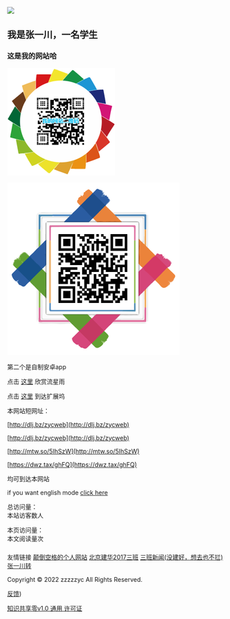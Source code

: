 ![](http://www.akuziti.com/cache/165259909045719.png)
## 我是张一川，一名学生

### 这是我的网站哈

![](https://raw.githubusercontent.com/zzzzzyc/zzzzzyc.github.io/main/%E4%B8%8B%E8%BD%BD.png)

![](https://raw.githubusercontent.com/zzzzzyc/zzzzzyc.github.io/main/zycapp.png)

第二个是自制安卓app

点击
[这里](54188)
欣赏流星雨

点击
[这里](hub)
到达扩展坞

本网站短网址：

[http://dlj.bz/zycweb](http://dlj.bz/zycweb)

[http://dlj.bz/zycweb](http://dlj.bz/zycweb)

[http://mtw.so/5IhSzW](http://mtw.so/5IhSzW)

[https://dwz.tax/ghFQ](https://dwz.tax/ghFQ)

均可到达本网站

if you want english mode
[click here](/README_en)

<script type="text/javascript" src="busuanzi.js"></script>    
<script async src="//busuanzi.ibruce.info/busuanzi/2.3/busuanzi.pure.mini.js">
</script>  


总访问量：  
<span id="busuanzi_container_site_uv">
  本站访客数<span id="busuanzi_value_site_uv"></span>人
</span>

本页访问量：  
<span id="busuanzi_container_page_pv">
  本文阅读量<span id="busuanzi_value_page_pv"></span>次
</span>

### <span id="runtime_span"></span><script type="text/javascript">function show_runtime(){window.setTimeout("show_runtime()",1000);X=new Date("04/27/2022 21:04:00");Y=new Date();T=(Y.getTime()-X.getTime());M=24*60*60*1000;a=T/M;A=Math.floor(a);b=(a-A)*24;B=Math.floor(b);c=(b-B)*60;C=Math.floor((b-B)*60);D=Math.floor((c-C)*60);runtime_span.innerHTML="本站已运行: "+A+"天"+B+"小时"+C+"分"+D+"秒"}show_runtime();</script>   



友情链接 [颠倒空格的个人网站](https://diandaokongge.github.io)  [北京建华2017三班](https://bjjh201703.com)  [三班新闻(没建好，想去也不拦)](https://jh3news.bjjh201703.com)[张一川转](https://diandaokongge.github.io/zyc)


Copyright © 2022 zzzzzyc All Rights Reserved. 

[反馈](https://beta.hack.chat/?zzzzzyc.github.io_chat))

[知识共享零v1.0 通用 许可证](https://choosealicense.com/licenses/cc0-1.0/)
